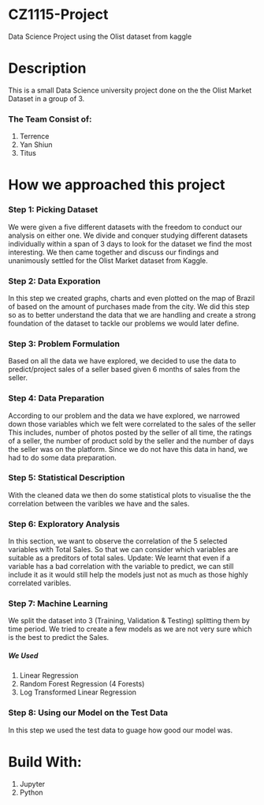 # CZ1115-Project
Data Science Project using the Olist dataset from kaggle

# Description
This is a small Data Science university project done on the the Olist Market Dataset in a group of 3.

<h3> The Team Consist of: </h3>
<ol> 
  <li>Terrence</li>
  <li>Yan Shiun</li>
  <li>Titus</li>
</ol>

# How we approached this project
<h3> Step 1: Picking Dataset</h3>
We were given a five different datasets with the freedom to conduct our analysis on either one. We divide and conquer studying different datasets individually within a span of 3 days to look for the dataset we find the most interesting. We then came together and discuss our findings and unanimously settled for the Olist Market dataset from Kaggle.
<h3> Step 2: Data Exporation</h3>
In this step we created graphs, charts and even plotted on the map of Brazil of based on the amount of purchases made from the city. We did this step so as to better understand the data that we are handling and create a strong foundation of the dataset to tackle our problems we would later define.
<h3> Step 3: Problem Formulation </h3>
Based on all the data we have explored, we decided to use the data to predict/project sales of a seller based given 6 months of sales from the seller.
<h3> Step 4: Data Preparation </h3>
According to our problem and the data we have explored, we narrowed down those variables which we felt were correlated to the sales of the seller This includes, number of photos posted by the seller of all time, the ratings of a seller, the number of product sold by the seller and the number of days the seller was on the platform. Since we do not have this data in hand, we had to do some data preparation.
<h3> Step 5: Statistical Description </h3> 
With the cleaned data we then do some statistical plots to visualise the the correlation between the varibles we have and the sales.
<h3> Step 6: Exploratory Analysis </h3>
In this section, we want to observe the correlation of the 5 selected variables with Total Sales. So that we can consider which variables are suitable as a preditors of total sales.
Update: We learnt that even if a variable has a bad correlation with the variable to predict, we can still include it as it would still help the models just not as much as those highly correlated varibles.
<h3> Step 7: Machine Learning </h3>
We split the dataset into 3 (Training, Validation & Testing) splitting them by time period. We tried to create a few models as we are not very sure which is the best to predict the Sales.
<h5> We Used </h5>
<ol>
  <li>Linear Regression</li>
  <li>Random Forest Regression (4 Forests)</li>
  <li>Log Transformed Linear Regression</li>
</ol>
<h3> Step 8: Using our Model on the Test Data </h3>
In this step we used the test data to guage how good our model was.

# Build With:
<ol>
  <li> Jupyter </li>
  <li> Python </li>
